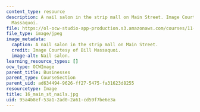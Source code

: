 ```yaml
---
content_type: resource
description: A nail salon in the strip mall on Main Street. Image Courtesy of Bill
  Massaquoi.
file: https://ol-ocw-studio-app-production.s3.amazonaws.com/courses/11-945-springfield-studio-fall-2005/95a4b8ef53a12ad02a61cd59f7be6e3a_16_main_st_nails.jpg
file_type: image/jpeg
image_metadata:
  caption: A nail salon in the strip mall on Main Street.
  credit: Image Courtesy of Bill Massaquoi.
  image-alt: Nail salon.
learning_resource_types: []
ocw_type: OCWImage
parent_title: Businesses
parent_type: CourseSection
parent_uid: ad634494-9626-ff27-5475-fa31623d8255
resourcetype: Image
title: 16_main_st_nails.jpg
uid: 95a4b8ef-53a1-2ad0-2a61-cd59f7be6e3a
---
```

